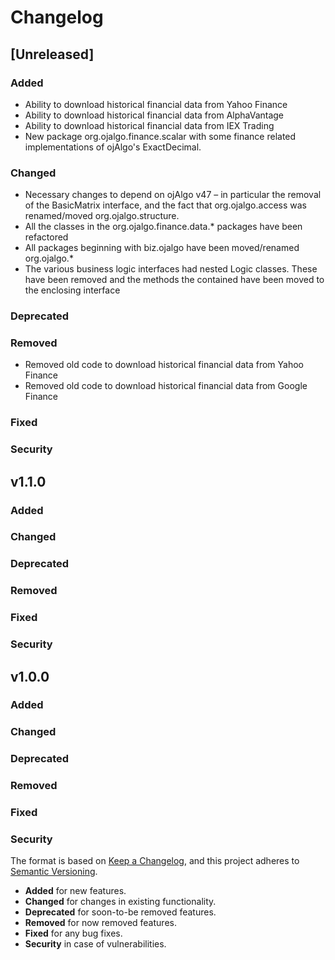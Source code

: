 # Changelog

## [Unreleased]

### Added

* Ability to download historical financial data from Yahoo Finance
* Ability to download historical financial data from AlphaVantage
* Ability to download historical financial data from IEX Trading
* New package org.ojalgo.finance.scalar with some finance related implementations of ojAlgo's ExactDecimal.

### Changed

* Necessary changes to depend on ojAlgo v47 – in particular the removal of the BasicMatrix interface, and the fact that org.ojalgo.access was renamed/moved org.ojalgo.structure.
* All the classes in the org.ojalgo.finance.data.* packages have been refactored
* All packages beginning with biz.ojalgo have been moved/renamed org.ojalgo.*
* The various business logic interfaces had nested Logic classes. These have been removed and the methods the contained have been moved to the enclosing interface

### Deprecated
### Removed

* Removed old code to download historical financial data from Yahoo Finance
* Removed old code to download historical financial data from Google Finance

### Fixed
### Security

## v1.1.0

### Added
### Changed
### Deprecated
### Removed
### Fixed
### Security

## v1.0.0

### Added
### Changed
### Deprecated
### Removed
### Fixed
### Security

The format is based on [Keep a Changelog](https://keepachangelog.com/en/1.0.0/),
and this project adheres to [Semantic Versioning](https://semver.org/spec/v2.0.0.html).

* **Added** for new features.
* **Changed** for changes in existing functionality.
* **Deprecated** for soon-to-be removed features.
* **Removed** for now removed features.
* **Fixed** for any bug fixes.
* **Security** in case of vulnerabilities.
